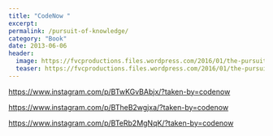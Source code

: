 ```yaml
---
title: "CodeNow "
excerpt:
permalink: /pursuit-of-knowledge/
category: "Book"
date: 2013-06-06
header:
  image: https://fvcproductions.files.wordpress.com/2016/01/the-pursuit-of-knowledge-14.png
  teaser: https://fvcproductions.files.wordpress.com/2016/01/the-pursuit-of-knowledge-14.png
---
```


https://www.instagram.com/p/BTwKGvBAbjx/?taken-by=codenow

https://www.instagram.com/p/BTheB2wgjxa/?taken-by=codenow

https://www.instagram.com/p/BTeRb2MgNqK/?taken-by=codenow